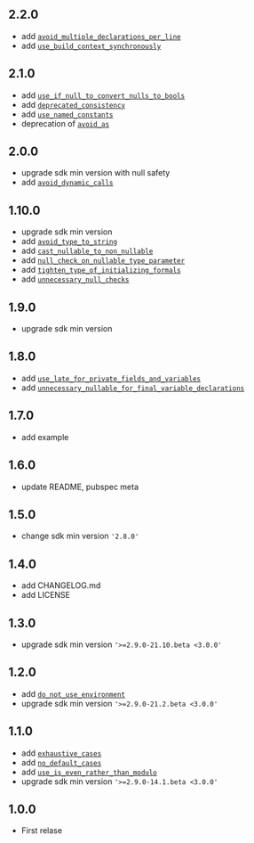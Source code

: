 ## 2.2.0
- add [`avoid_multiple_declarations_per_line`](https://dart-lang.github.io/linter/lints/avoid_multiple_declarations_per_line.html)
- add [`use_build_context_synchronously`](https://dart-lang.github.io/linter/lints/use_build_context_synchronously.html)

## 2.1.0
- add [`use_if_null_to_convert_nulls_to_bools`](https://dart-lang.github.io/linter/lints/use_if_null_to_convert_nulls_to_bools.html)
- add [`deprecated_consistency`](https://dart-lang.github.io/linter/lints/deprecated_consistency.html)
- add [`use_named_constants`](https://dart-lang.github.io/linter/lints/use_named_constants.html)
- deprecation of [`avoid_as`](https://dart-lang.github.io/linter/lints/avoid_as.html)

## 2.0.0
- upgrade sdk min version with null safety
- add [`avoid_dynamic_calls`](https://dart-lang.github.io/linter/lints/avoid_dynamic_calls.html)

## 1.10.0
- upgrade sdk min version
- add [`avoid_type_to_string`](https://dart-lang.github.io/linter/lints/avoid_type_to_string.html)
- add [`cast_nullable_to_non_nullable`](https://dart-lang.github.io/linter/lints/cast_nullable_to_non_nullable.html)
- add [`null_check_on_nullable_type_parameter`](https://dart-lang.github.io/linter/lints/null_check_on_nullable_type_parameter.html)
- add [`tighten_type_of_initializing_formals`](https://dart-lang.github.io/linter/lints/tighten_type_of_initializing_formals.html)
- add [`unnecessary_null_checks`](https://dart-lang.github.io/linter/lints/unnecessary_null_checks.html)

## 1.9.0
- upgrade sdk min version

## 1.8.0
- add [`use_late_for_private_fields_and_variables`](https://dart-lang.github.io/linter/lints/use_late_for_private_fields_and_variables.html)
- add [`unnecessary_nullable_for_final_variable_declarations`](https://dart-lang.github.io/linter/lints/unnecessary_nullable_for_final_variable_declarations.html)

## 1.7.0
- add example

## 1.6.0
- update README, pubspec meta

## 1.5.0
- change sdk min version `'2.8.0'`

## 1.4.0
- add CHANGELOG.md
- add LICENSE

## 1.3.0
- upgrade sdk min version `'>=2.9.0-21.10.beta <3.0.0'`

## 1.2.0
- add [`do_not_use_environment`](https://dart-lang.github.io/linter/lints/do_not_use_environment.html)
- upgrade sdk min version `'>=2.9.0-21.2.beta <3.0.0'`

## 1.1.0
- add [`exhaustive_cases`](https://dart-lang.github.io/linter/lints/exhaustive_cases.html)
- add [`no_default_cases`](https://dart-lang.github.io/linter/lints/no_default_cases.html)
- add [`use_is_even_rather_than_modulo`](https://dart-lang.github.io/linter/lints/use_is_even_rather_than_modulo.html)
- upgrade sdk min version `'>=2.9.0-14.1.beta <3.0.0'`

## 1.0.0
- First relase
